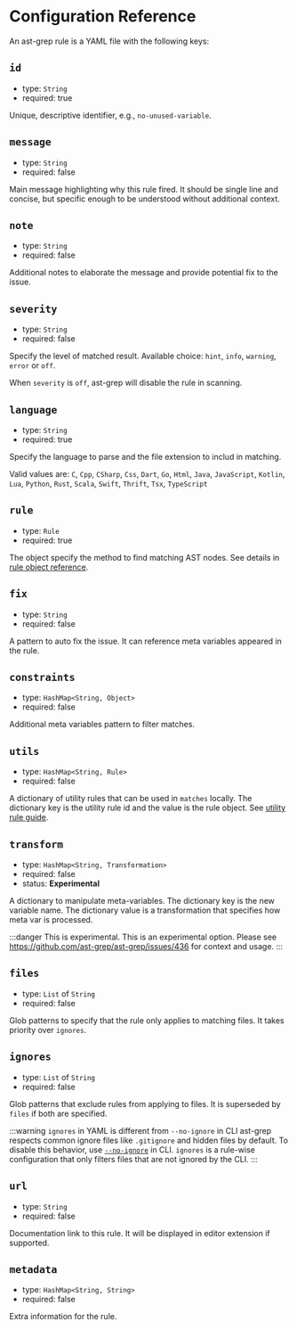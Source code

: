 # Configuration Reference

An ast-grep rule is a YAML file with the following keys:

## `id`

* type: `String`
* required: true

Unique, descriptive identifier, e.g., `no-unused-variable`.

## `message`

* type: `String`
* required: false

Main message highlighting why this rule fired. It should be single line and concise,
but specific enough to be understood without additional context.

## `note`

* type: `String`
* required: false

Additional notes to elaborate the message and provide potential fix to the issue.

## `severity`

* type: `String`
* required: false

Specify the level of matched result. Available choice: `hint`, `info`, `warning`, `error` or `off`.

When `severity` is `off`, ast-grep will disable the rule in scanning.

## `language`

* type: `String`
* required: true

Specify the language to parse and the file extension to includ in matching.

Valid values are: `C`, `Cpp`, `CSharp`, `Css`, `Dart`, `Go`, `Html`, `Java`, `JavaScript`, `Kotlin`, `Lua`, `Python`, `Rust`, `Scala`, `Swift`, `Thrift`, `Tsx`, `TypeScript`

## `rule`

* type: `Rule`
* required: true

The object specify the method to find matching AST nodes. See details in [rule object reference](/reference/rule).

## `fix`

* type: `String`
* required: false

A pattern to auto fix the issue. It can reference meta variables appeared in the rule.

## `constraints`

* type: `HashMap<String, Object>`
* required: false

Additional meta variables pattern to filter matches.

## `utils`

* type: `HashMap<String, Rule>`
* required: false

A dictionary of utility rules that can be used in `matches` locally.
The dictionary key is the utility rule id and the value is the rule object.
See [utility rule guide](/guide/rule-config/utility-rule).

## `transform` <Badge type="warning" text="Experimental" />

* type: `HashMap<String, Transformation>`
* required: false
* status: **Experimental**

A dictionary to manipulate meta-variables. The dictionary key is the new variable name.
The dictionary value is a transformation that specifies how meta var is processed.

:::danger This is experimental.
This is an experimental option. Please see https://github.com/ast-grep/ast-grep/issues/436
for context and usage.
:::

## `files`
* type: `List` of `String`
* required: false

Glob patterns to specify that the rule only applies to matching files. It takes priority over `ignores`.

## `ignores`
* type: `List` of `String`
* required: false

Glob patterns that exclude rules from applying to files. It is superseded by `files` if both are specified.

:::warning `ignores` in YAML is different from `--no-ignore` in CLI
ast-grep respects common ignore files like `.gitignore` and hidden files by default.
To disable this behavior, use [`--no-ignore`](/reference/cli.html#scan) in CLI.
`ignores` is a rule-wise configuration that only filters files that are not ignored by the CLI.
:::

## `url`

* type: `String`
* required: false

Documentation link to this rule. It will be displayed in editor extension if supported.

## `metadata`
* type: `HashMap<String, String>`
* required: false

Extra information for the rule.